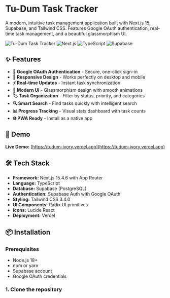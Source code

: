 # Tu-Dum Task Tracker

A modern, intuitive task management application built with Next.js 15, Supabase, and Tailwind CSS. Features Google OAuth authentication, real-time task management, and a beautiful glassmorphism UI.

![Tu-Dum Task Tracker](https://img.shields.io/badge/Status-Production%20Ready-green)
![Next.js](https://img.shields.io/badge/Next.js-15.4.6-black)
![TypeScript](https://img.shields.io/badge/TypeScript-5.0-blue)
![Supabase](https://img.shields.io/badge/Supabase-2.0-green)

## ✨ Features

- **🔐 Google OAuth Authentication** - Secure, one-click sign-in
- **📱 Responsive Design** - Works perfectly on desktop and mobile
- **⚡ Real-time Updates** - Instant task synchronization
- **🎨 Modern UI** - Glassmorphism design with smooth animations
- **🏷️ Task Organization** - Filter by status, priority, and categories
- **🔍 Smart Search** - Find tasks quickly with intelligent search
- **📊 Progress Tracking** - Visual stats dashboard with task counts
- **🌐 PWA Ready** - Install as a native app

## 🚀 Demo

**Live Demo:** [https://tudum-ivory.vercel.app](https://tudum-ivory.vercel.app)

## 🛠️ Tech Stack

- **Framework:** Next.js 15.4.6 with App Router
- **Language:** TypeScript
- **Database:** Supabase (PostgreSQL)
- **Authentication:** Supabase Auth with Google OAuth
- **Styling:** Tailwind CSS 3.4.0
- **UI Components:** Radix UI primitives
- **Icons:** Lucide React
- **Deployment:** Vercel

## 📦 Installation

### Prerequisites

- Node.js 18+ 
- npm or yarn
- Supabase account
- Google OAuth credentials

### 1. Clone the repository


